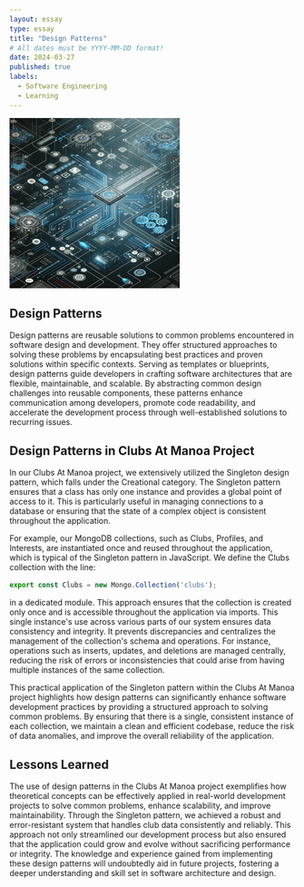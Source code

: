 ```yaml
---
layout: essay
type: essay
title: "Design Patterns"
# All dates must be YYYY-MM-DD format!
date: 2024-03-27
published: true
labels:
  - Software Engineering
  - Learning
---
```


<img width="300px" class="float-start pe-3" src="../img/ICS314/designP1.webp">

## Design Patterns
Design patterns are reusable solutions to common problems encountered in software design and development. They offer structured approaches to solving these problems by encapsulating best practices and proven solutions within specific contexts. Serving as templates or blueprints, design patterns guide developers in crafting software architectures that are flexible, maintainable, and scalable. By abstracting common design challenges into reusable components, these patterns enhance communication among developers, promote code readability, and accelerate the development process through well-established solutions to recurring issues.

## Design Patterns in Clubs At Manoa Project
In our Clubs At Manoa project, we extensively utilized the Singleton design pattern, which falls under the Creational category. The Singleton pattern ensures that a class has only one instance and provides a global point of access to it. This is particularly useful in managing connections to a database or ensuring that the state of a complex object is consistent throughout the application.

For example, our MongoDB collections, such as Clubs, Profiles, and Interests, are instantiated once and reused throughout the application, which is typical of the Singleton pattern in JavaScript. We define the Clubs collection with the line:

```javascript
export const Clubs = new Mongo.Collection('clubs');
```

in a dedicated module. This approach ensures that the collection is created only once and is accessible throughout the application via imports. This single instance's use across various parts of our system ensures data consistency and integrity. It prevents discrepancies and centralizes the management of the collection's schema and operations. For instance, operations such as inserts, updates, and deletions are managed centrally, reducing the risk of errors or inconsistencies that could arise from having multiple instances of the same collection.

This practical application of the Singleton pattern within the Clubs At Manoa project highlights how design patterns can significantly enhance software development practices by providing a structured approach to solving common problems. By ensuring that there is a single, consistent instance of each collection, we maintain a clean and efficient codebase, reduce the risk of data anomalies, and improve the overall reliability of the application.

## Lessons Learned
The use of design patterns in the Clubs At Manoa project exemplifies how theoretical concepts can be effectively applied in real-world development projects to solve common problems, enhance scalability, and improve maintainability. Through the Singleton pattern, we achieved a robust and error-resistant system that handles club data consistently and reliably. This approach not only streamlined our development process but also ensured that the application could grow and evolve without sacrificing performance or integrity. The knowledge and experience gained from implementing these design patterns will undoubtedly aid in future projects, fostering a deeper understanding and skill set in software architecture and design.






